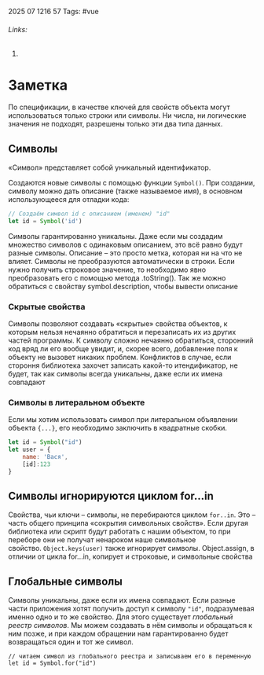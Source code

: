 2025 07 1216 57
Tags: #vue 
###### Links: 
1) 
# Заметка
По спецификации, в качестве ключей для свойств объекта могут использоваться только строки или символы. Ни числа, ни логические значения не подходят, разрешены только эти два типа данных.
## Символы
«Символ» представляет собой уникальный идентификатор.

Создаются новые символы с помощью функции `Symbol()`.
При создании, символу можно дать описание (также называемое имя), в основном использующееся для отладки кода:
```js
// Создаём символ id с описанием (именем) "id"
let id = Symbol('id')
```
Символы гарантированно уникальны. Даже если мы создадим множество символов с одинаковым описанием, это всё равно будут разные символы. Описание – это просто метка, которая ни на что не влияет.
Символы не преобразуются автоматически в строки. Если нужно получить строковое значение, то необходимо явно преобразовать его с помощью метода .toString(). Так же можно обратиться с свойству symbol.description, чтобы вывести описание
### Скрытые свойства
Символы позволяют создавать «скрытые» свойства объектов, к которым нельзя нечаянно обратиться и перезаписать их из других частей программы. К символу сложно нечаянно обратиться, сторонний код вряд ли его вообще увидит, и, скорее всего, добавление поля к объекту не вызовет никаких проблем. Конфликтов в случае, если стороння библиотека захочет записать какой-то итендификатор, не будет, так как символы всегда уникальны, даже если их имена совпадают
### Символы в литеральном объекте
Если мы хотим использовать символ при литеральном объявлении объекта `{...}`, его необходимо заключить в квадратные скобки.
```js
let id = Symbol("id")
let user = {
	name: 'Вася',
	[id]:123
}
```
## Символы игнорируются циклом for...in
Свойства, чьи ключи – символы, не перебираются циклом `for..in`.
Это – часть общего принципа «сокрытия символьных свойств». Если другая библиотека или скрипт будут работать с нашим объектом, то при переборе они не получат ненароком наше символьное свойство. `Object.keys(user)` также игнорирует символы.
Object.assign, в отличии от цикла for...in, копирует и строковые, и символьные свойства
## Глобальные символы
Символы уникальны, даже если их имена совпадают. Если разные части приложения хотят получить доступ к символу `"id"`, подразумевая именно одно и то же свойство.
Для этого существует _глобальный реестр символов_. Мы можем создавать в нём символы и обращаться к ним позже, и при каждом обращении нам гарантированно будет возвращаться один и тот же символ.
```JS
// читаем символ из глобального реестра и записываем его в переменную
let id = Symbol.for("id")
```